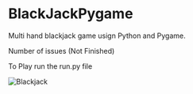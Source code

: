 # BlackJackPygame

Multi hand  blackjack game usign Python and Pygame. 

Number of issues (Not Finished)

To Play run the run.py file



![Blackjack](https://github.com/nathan755/Blackjack-2.0/blob/master/blackjack_img.PNG)
